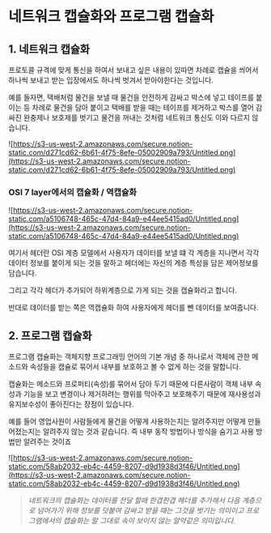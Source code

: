 # 네트워크 캡슐화와 프로그램 캡슐화

## 1. 네트워크 캡슐화

프로토콜 규격에 맞게 통신을 하여서 보내고 싶은 내용이 있따면 차례로 캡슐을 씌어서 하나씩 보내고 받는 입장에서도 하나씩 벗겨서 받아야한다는 것입니다.

예를 들자면, 택배처럼 물건을 보낼 때 물건을 안전하게 감싸고 박스에 넣고 테이프를 붙이는 등 차례로 물건을 담아 붙이고 택배를 받을 때는 테이프를 제거하고 박스를 열어 감싸진 완충제나 보호제를 벗기고 물건을 꺼내는 것처럼 네트워크 통신도 이와 다르지 않습니다.

![https://s3-us-west-2.amazonaws.com/secure.notion-static.com/d271cd62-6b61-4f75-8efe-05002909a793/Untitled.png](https://s3-us-west-2.amazonaws.com/secure.notion-static.com/d271cd62-6b61-4f75-8efe-05002909a793/Untitled.png)

### OSI 7 layer에서의 캡슐화 / 역캡슐화

![https://s3-us-west-2.amazonaws.com/secure.notion-static.com/a5106748-465c-47d4-84a9-e44ee5415ad0/Untitled.png](https://s3-us-west-2.amazonaws.com/secure.notion-static.com/a5106748-465c-47d4-84a9-e44ee5415ad0/Untitled.png)

여기서 헤더란 OSI 계층 모델에서 사용자가 데이터를 보낼 떄 각 계층을 지나면서 각각 데이터 정보를 붙이게 되는 것을 말하고 헤더에는 자신의 계층 특성을 담은 제어정보를 담습니다.

그리고 각각 헤더가 추가되어 하위계층으로 가게 되는 것을 캡슐화라고 합니다.

반대로 데이터를 받는 쪽은 역캡슐화 하여 사용자에게 헤더를 뺀 데이터를 보여줍니다.

## 2. 프로그램 캡슐화

프로그램 캡슐화는 객체지향 프로그래밍 언어의 기본 개념 중 하나로서 객체에 관한 메소드와 속성들을 캡슐로 묶어서 내부를 보호하고 볼 수 없게 하는 것을 말합니다.

캡슐화는 메소드와 프로퍼티(속성)를 묶어서 담아 두기 때문에 다른사람이 객체 내부 속성과 기능을 보고 변경이나 제거하려는 행위를 막아주고 보호해주기 때문에 재사용성과 유지보수성이 좋아진다는 장점이 있습니다.

예를 들어 영업사원이 사람들에게 물건을 어떻게 사용하는지는 알려주지만 어떻게 만들어졌는지는 알려주지 않는 것과 같습니다. 즉 내부 동작 방법이나 방식을 숨기고 사용 방법만 알려주는 것이죠

![https://s3-us-west-2.amazonaws.com/secure.notion-static.com/58ab2032-eb4c-4459-8207-d9d1938d3f46/Untitled.png](https://s3-us-west-2.amazonaws.com/secure.notion-static.com/58ab2032-eb4c-4459-8207-d9d1938d3f46/Untitled.png)

> *네트워크의 캡슐화는 데이터를 전달 할때 한겹한겹 헤더를 추가해서 다음 계층으로 넘어가기 위해 정보를 덧붙여 감싸고 받을 때는 그것을 벗기는 의미이고 프로그램에서의 캡슐화는 말 그대로 속이 보이지 않는 알약같은 의미입니다.*
>